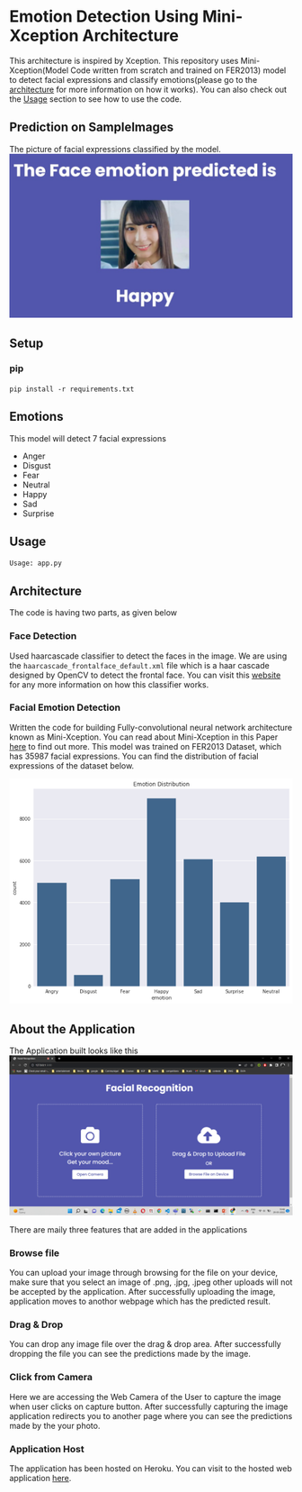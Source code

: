 # Emotion Detection Using Mini-Xception Architecture

This architecture is inspired by Xception. This repository uses Mini-Xception(Model Code written from scratch and trained on FER2013) model to detect facial expressions and classify emotions(please go to the [architecture](#Architecture) for more information on how it works). You can also check out the [Usage](#Usage) section to see how to use the code.

## Prediction on SampleImages

The picture of facial expressions classified by the model.
![Sample Image](emotions.jpeg "Emotions")<br>


## Setup

### pip

`pip install -r requirements.txt`

## Emotions 

This model will detect 7 facial expressions

- Anger
- Disgust
- Fear
- Neutral
- Happy
- Sad
- Surprise

## Usage
```
Usage: app.py

```
## Architecture

The code is having two parts, as given below

### Face Detection

Used haarcascade classifier to detect the faces in the image. We are using the `haarcascade_frontalface_default.xml` file which is a haar cascade designed by OpenCV to detect the frontal face.
You can visit this [website](https://medium.com/analytics-vidhya/haar-cascades-explained-38210e57970d) for any more information on how this classifier works.

### Facial Emotion Detection


Written the code for building Fully-convolutional neural network architecture known as Mini-Xception. You can read about Mini-Xception in this Paper [here](https://arxiv.org/pdf/1710.07557.pdf) to find out more. This model was trained on FER2013 Dataset, which has 35987 facial expressions. You can find the distribution of facial expressions of the dataset below.

![Sample Image](distribution.png "Emotions")


## About the Application 

The Application built looks like this
![Sample Image](application.png "Emotions")<br>

There are maily three features that are added in the applications

### Browse file

You can upload your image through browsing for the file on your device, make sure that you select an image of .png, .jpg, .jpeg other uploads will not be accepted by the application. After successfully uploading the image, application moves to anothor webpage which has the predicted result.


### Drag & Drop

You can drop any image file over the drag & drop area. After successfully dropping the file you can see the predictions made by the image.

### Click from Camera

Here we are accessing the Web Camera of the User to capture the image when user clicks on capture button. After successfully capturing the image application redirects you to another page where you can see the predictions made by the your photo. 


### Application Host

The application has been hosted on Heroku. You can visit to the hosted web application [here](https://dashboard.heroku.com/apps/emotiondetectioncnn/deploy/github).







